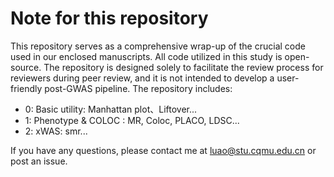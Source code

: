 # Note for this repository
This repository serves as a comprehensive wrap-up of the crucial code used in our enclosed manuscripts. All code utilized in this study is open-source. The repository is designed solely to facilitate the review process for reviewers during peer review, and it is not intended to develop a user-friendly post-GWAS pipeline. The repository includes:

- 0: Basic utility: Manhattan plot、Liftover...
- 1: Phenotype & COLOC : MR, Coloc, PLACO, LDSC...
- 2: xWAS: smr...

If you have any questions, please contact me at luao@stu.cqmu.edu.cn or post an issue.
